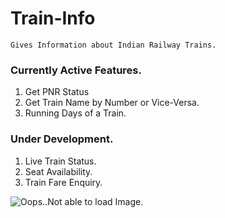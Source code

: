 # Train-Info
``` Gives Information about Indian Railway Trains. ```

### Currently Active Features.
1. Get PNR Status
2. Get Train Name by Number or Vice-Versa.
3. Running Days of a Train.

### Under Development.
1. Live Train Status.
2. Seat Availability.
3. Train Fare Enquiry.

![Oops..Not able to load Image.](https://raw.githubusercontent.com/manosriram/Train-Info/master/Screenshot%202019-04-27%20at%201.15.25%20AM.png)
